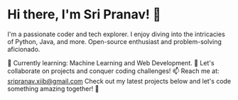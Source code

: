 # Hi there, I'm Sri Pranav! 👋

I'm a passionate coder and tech explorer. I enjoy diving into the intricacies of Python, Java, and more. Open-source enthusiast and problem-solving aficionado.

🌱 Currently learning: Machine Learning and Web Development.
💬 Let's collaborate on projects and conquer coding challenges!
📫  Reach me at: sripranav.xiib@gmail.com 
Check out my latest projects below and let's code something amazing together! 🚀
